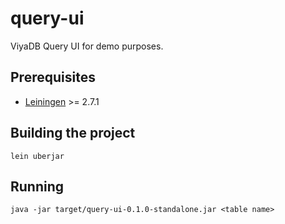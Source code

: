 query-ui
=========

ViyaDB Query UI for demo purposes.

## Prerequisites

 * [Leiningen](http://leiningen.org) >= 2.7.1

## Building the project

    lein uberjar

## Running

    java -jar target/query-ui-0.1.0-standalone.jar <table name>

